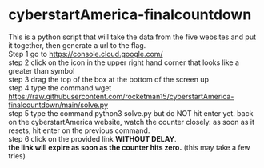 # cyberstartAmerica-finalcountdown
This is a python script that will take the data from the five websites and put it together, then generate a url to the flag. 
<br>Step 1 go to https://console.cloud.google.com/
<br>step 2 click on the icon in the upper right hand corner that looks like a greater than symbol
<br>step 3 drag the top of the box at the bottom of the screen up
<br>step 4 type the command wget https://raw.githubusercontent.com/rocketman15/cyberstartAmerica-finalcountdown/main/solve.py
<br>step 5 type the command python3 solve.py but do NOT hit enter yet. back on the cyberstartAmerica website, watch the counter closely. as soon as it resets, hit enter on the previous command.
<br>step 6 click on the provided link <b>WITHOUT DELAY</b>.<br><b>the link will expire as soon as the counter hits zero.</b>
(this may take a few tries)

